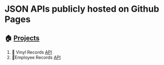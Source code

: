 # JSON APIs publicly hosted on Github Pages
## :house: <a href="https://adamsdev01.github.io/index">Projects</a>
1. :musical_note:	Vinyl Records [API](https://adamsdev01.github.io/api/records.json)
2. :bust_in_silhouette:Employee Records [API](https://adamsdev01.github.io/api/employees.json)
